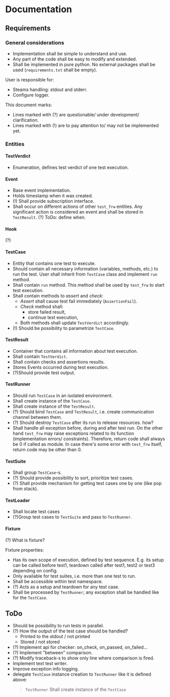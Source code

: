 # Documentation

## Requirements

### General considerations

- Implementation shall be simple to understand and use.
- Any part of the code shall be easy to modify and extended.
- Shall be implemented in pure python. 
  No external packages shall be used (`requirements.txt` shall be empty).

User is responsible for:
- Steams handling: stdout and stderr. 
- Configure logger.

This document marks:
- Lines marked with (?) are questionable/ under development/ clarification.
- Lines marked with (!) are to pay attention to/ may not be implemented yet.

### Entities

#### TestVerdict

- Enumeration, defines test verdict of one test execution.

#### Event

- Base event implementation.
- Holds timestamp when it was created.
- (!) Shall provide subscription interface.
- Shall occur on different actions of other `test_frw` entities.
  Any significant action is considered an event and shall be stored in `TestResult`.
  (?) ToDo: define when.

#### Hook

(?)

#### TestCase

- Entity that contains one test to execute.
- Should contain all necessary information (variables, methods, etc.) to run the test.
  User shall inherit from `TestCase` class and implement `run` method. 
- Shall contain `run` method. This method shall be used by `test_frw` to start test execution.
- Shall contain methods to _assert_ and _check_:
    - _Assert_ shall cause test fail immediately (`AssertionFail`).
    - _Check_ method shall:
        - store failed result,
        - continue test execution,
    - Both methods shall update `TestVerdict` accordingly.
- (!) Should be possibility to parametrize `TestCase`.

#### TestResult

- Container that contains all information about test execution.
- Shall contain `TestVerdict`.
- Shall contain checks and assertions results.
- Stores Events occurred during test execution. 
- (?)Should provide test output.

#### TestRunner

- Should run `TestCase` in an isolated environment.
- Shall create instance of the `TestCase`.
- Shall create instance of the `TestResult`.
- (?) Should bind `TestCase` and `TestResult`, i.e. create communication channel between them.
- (?) Should destroy `TestCase` after its run to release resources. how?
- Shall handle all exception before, during and after test run. 
  On the other hand `test_frw` may raise exceptions related to its function (implementation errors/ constraints).
  Therefore, return code shall always be 0 if called as module.
  In case there's some error with `test_frw` itself, return code may be other than 0.

#### TestSuite

- Shall group `TestCase`-s.
- (?) Should provide possibility to sort, prioritize test cases.
- (?) Shall provide mechanism for getting test cases one by one (like pop from stack).

#### TestLoader

- Shall locate test cases
- (?)Group test cases to `TestSuite` and pass to `TestRunner`.

#### Fixture

(?) What is fixture? 

Fixture properties: 
- Has its own scope of execution, defined by test sequence.
  E.g. its setup can be called before test1, teardown called after test1, test2 or test3 depending on config.
- Only available for test suites, i.e. more than one test to run.
- Shall be accessible within test namespace.
- (?) Acts as a setup and teardown for any test case.
- Shall be processed by `TestRunner`; any exception shall be handled like for the `TestCase`. 

## ToDo
- Should be possibility to run tests in parallel.
- (?) How the output of the test case should be handled?
    - Printed to the stdout / not printed
    - Stored / not stored
- (?) Implement api for checker: on_check, on_passed, on_failed...
- (?) Implement "between" comparison.
- (?) Modify traceback-s to show only line where comparison is fired.
- Implement text test writer.
- Improve exception info logging.
- delegate `TestCase` instance creation to `TestRunner` like it is defined above: 
  > `TestRunner` Shall create instance of the `TestCase`
